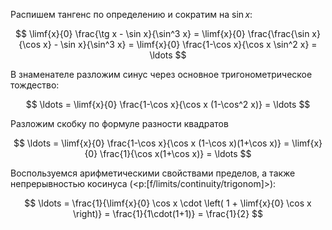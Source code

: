 Распишем тангенс по определению и сократим на $\sin x$:

$$ \limf{x}{0} \frac{\tg x - \sin x}{\sin^3 x} = \limf{x}{0} \frac{\frac{\sin x}{\cos x} - \sin x}{\sin^3 x} = \limf{x}{0} \frac{1-\cos x}{\cos x \sin^2 x} = \ldots $$

В знаменателе разложим синус через основное тригонометрическое тождество:

$$ \ldots = \limf{x}{0} \frac{1-\cos x}{\cos x (1-\cos^2 x)} = \ldots $$

Разложим скобку по формуле разности квадратов

$$ \ldots = \limf{x}{0} \frac{1-\cos x}{\cos x (1-\cos x)(1+\cos x)} = \limf{x}{0} \frac{1}{\cos x(1+\cos x)} = \ldots $$

Воспользуемся арифметическими свойствами пределов, а также непрерывностью косинуса (<p:[f/limits/continuity/trigonom]>):

$$ \ldots = \frac{1}{\limf{x}{0} \cos x \cdot \left( 1 + \limf{x}{0} \cos x \right)} = \frac{1}{1\cdot(1+1)} = \frac{1}{2}  $$